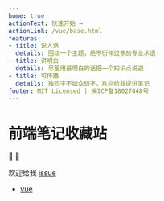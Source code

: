 ```yaml
---
home: true
actionText: 快速开始 →
actionLink: /vue/base.html
features:
- title: 说人话
  details: 围绕一个主题，绝不衍伸过多的专业术语
- title: 讲明白
  details: 尽量用最明白的话把一个知识点说透
- title: 可传播
  details: 独码字不如众码字，欢迎给我提供笔记
footer: MIT Licensed | 闽ICP备18027448号
---
```

<!-- heroImage: /hero.png -->
# 前端笔记收藏站

:tada: :100:

欢迎给我 [issue](https://github.com/zzc5464/myvuepress/issues)


- [vue](/vue/)